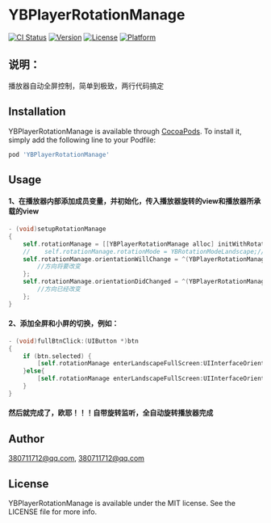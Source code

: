 # YBPlayerRotationManage

[![CI Status](https://img.shields.io/travis/380711712@qq.com/YBPlayerRotationManage.svg?style=flat)](https://travis-ci.org/380711712@qq.com/YBPlayerRotationManage)
[![Version](https://img.shields.io/cocoapods/v/YBPlayerRotationManage.svg?style=flat)](https://cocoapods.org/pods/YBPlayerRotationManage)
[![License](https://img.shields.io/cocoapods/l/YBPlayerRotationManage.svg?style=flat)](https://cocoapods.org/pods/YBPlayerRotationManage)
[![Platform](https://img.shields.io/cocoapods/p/YBPlayerRotationManage.svg?style=flat)](https://cocoapods.org/pods/YBPlayerRotationManage)

## 说明：

播放器自动全屏控制，简单到极致，两行代码搞定

## Installation

YBPlayerRotationManage is available through [CocoaPods](https://cocoapods.org). To install
it, simply add the following line to your Podfile:

```ruby
pod 'YBPlayerRotationManage'
```

## Usage

#### 1、在播放器内部添加成员变量，并初始化，传入播放器旋转的view和播放器所承载的view

```objective-c
- (void)setupRotationManage
{
    self.rotationManage = [[YBPlayerRotationManage alloc] initWithRotateViewView:self containerView:self.superview];
    //    self.rotationManage.rotationMode = YBRotationModeLandscape;//默认就是横屏模式
    self.rotationManage.orientationWillChange = ^(YBPlayerRotationManage * _Nonnull observer, BOOL isFullScreen) {
        //方向将要改变
    };
    self.rotationManage.orientationDidChanged = ^(YBPlayerRotationManage * _Nonnull observer, BOOL isFullScreen) {
        //方向已经改变
    };
}
```

#### 2、添加全屏和小屏的切换，例如：

```objective-c
- (void)fullBtnClick:(UIButton *)btn
{
    if (btn.selected) {
        [self.rotationManage enterLandscapeFullScreen:UIInterfaceOrientationPortrait];
    }else{
        [self.rotationManage enterLandscapeFullScreen:UIInterfaceOrientationLandscapeRight];
    }
}
```

#### 然后就完成了，欧耶！！！自带旋转监听，全自动旋转播放器完成

## Author

380711712@qq.com, 380711712@qq.com

## License

YBPlayerRotationManage is available under the MIT license. See the LICENSE file for more info.
